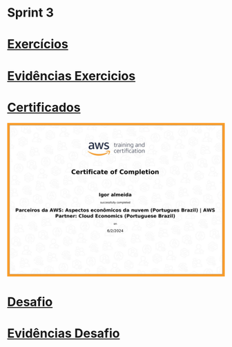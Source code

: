 # Sprint 3

# [Exercícios](https://github.com/EA-Igor/Programa-de-Bolsas-Compass-Data-Analytics---AWS/tree/main/Sprint%203/Exercicio%20Etl)
# [Evidências Exercicios](https://github.com/EA-Igor/Programa-de-Bolsas-Compass-Data-Analytics---AWS/tree/main/Sprint%203/Evidencias/Evidencias-ExercicioETL)

# [Certificados](https://github.com/EA-Igor/Programa-de-Bolsas-Compass-Data-Analytics---AWS/tree/main/Sprint%203/Certificado)
![Certificado AWS Skill Builder](https://github.com/EA-Igor/Programa-de-Bolsas-Compass-Data-Analytics---AWS/blob/main/Sprint%203/Certificado/Igor_Almeida_Aws_Certificado)

# [Desafio](https://github.com/EA-Igor/Programa-de-Bolsas-Compass-Data-Analytics---AWS/tree/main/Sprint%203/Desafio)
# [Evidências Desafio](https://github.com/EA-Igor/Programa-de-Bolsas-Compass-Data-Analytics---AWS/tree/main/Sprint%203/Evidencias/Evidencias-Desafio)

